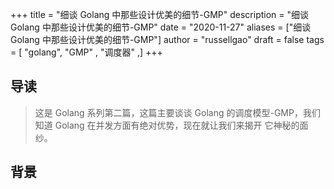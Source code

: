 +++
title = "细谈 Golang 中那些设计优美的细节-GMP"
description = "细谈 Golang 中那些设计优美的细节-GMP"
date = "2020-11-27"
aliases = ["细谈 Golang 中那些设计优美的细节-GMP"]
author = "russellgao"
draft = false
tags = [
    "golang",
    "GMP" ,
    "调度器"
,]
+++

## 导读
> 这是 Golang 系列第二篇，这篇主要谈谈 Golang 的调度模型-GMP，我们知道 Golang 在并发方面有绝对优势，现在就让我们来揭开
>它神秘的面纱。

## 背景 



